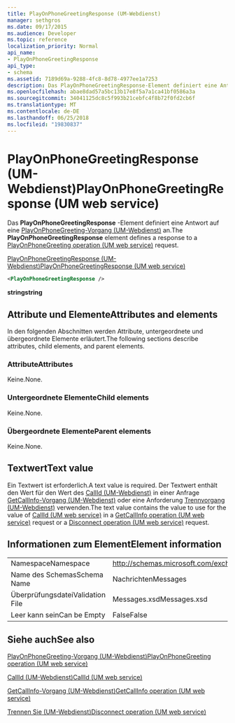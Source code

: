 ```yaml
---
title: PlayOnPhoneGreetingResponse (UM-Webdienst)
manager: sethgros
ms.date: 09/17/2015
ms.audience: Developer
ms.topic: reference
localization_priority: Normal
api_name:
- PlayOnPhoneGreetingResponse
api_type:
- schema
ms.assetid: 7189d69a-9288-4fc8-8d78-4977ee1a7253
description: Das PlayOnPhoneGreetingResponse-Element definiert eine Antwort auf eine PlayOnPhoneGreeting-Vorgang (UM-Webdienst) an.
ms.openlocfilehash: abae8dad57a5bc13b17e8f5a7a1ca41bf0586a3a
ms.sourcegitcommit: 34041125dc8c5f993b21cebfc4f8b72f0fd2cb6f
ms.translationtype: MT
ms.contentlocale: de-DE
ms.lasthandoff: 06/25/2018
ms.locfileid: "19830837"
---
```

# <a name="playonphonegreetingresponse-um-web-service"></a><span data-ttu-id="d7697-103">PlayOnPhoneGreetingResponse (UM-Webdienst)</span><span class="sxs-lookup"><span data-stu-id="d7697-103">PlayOnPhoneGreetingResponse (UM web service)</span></span>

<span data-ttu-id="d7697-104">Das **PlayOnPhoneGreetingResponse** -Element definiert eine Antwort auf eine [PlayOnPhoneGreeting-Vorgang (UM-Webdienst)](playonphonegreeting-operation-um-web-service.md) an.</span><span class="sxs-lookup"><span data-stu-id="d7697-104">The **PlayOnPhoneGreetingResponse** element defines a response to a [PlayOnPhoneGreeting operation (UM web service)](playonphonegreeting-operation-um-web-service.md) request.</span></span> 
  
[<span data-ttu-id="d7697-105">PlayOnPhoneGreetingResponse (UM-Webdienst)</span><span class="sxs-lookup"><span data-stu-id="d7697-105">PlayOnPhoneGreetingResponse (UM web service)</span></span>](playonphonegreetingresponse-um-web-service.md)
  
```xml
<PlayOnPhoneGreetingResponse />
```

 <span data-ttu-id="d7697-106">**string**</span><span class="sxs-lookup"><span data-stu-id="d7697-106">**string**</span></span>
## <a name="attributes-and-elements"></a><span data-ttu-id="d7697-107">Attribute und Elemente</span><span class="sxs-lookup"><span data-stu-id="d7697-107">Attributes and elements</span></span>

<span data-ttu-id="d7697-108">In den folgenden Abschnitten werden Attribute, untergeordnete und übergeordnete Elemente erläutert.</span><span class="sxs-lookup"><span data-stu-id="d7697-108">The following sections describe attributes, child elements, and parent elements.</span></span>
  
### <a name="attributes"></a><span data-ttu-id="d7697-109">Attribute</span><span class="sxs-lookup"><span data-stu-id="d7697-109">Attributes</span></span>

<span data-ttu-id="d7697-110">Keine.</span><span class="sxs-lookup"><span data-stu-id="d7697-110">None.</span></span>
  
### <a name="child-elements"></a><span data-ttu-id="d7697-111">Untergeordnete Elemente</span><span class="sxs-lookup"><span data-stu-id="d7697-111">Child elements</span></span>

<span data-ttu-id="d7697-112">Keine.</span><span class="sxs-lookup"><span data-stu-id="d7697-112">None.</span></span>
  
### <a name="parent-elements"></a><span data-ttu-id="d7697-113">Übergeordnete Elemente</span><span class="sxs-lookup"><span data-stu-id="d7697-113">Parent elements</span></span>

<span data-ttu-id="d7697-114">Keine.</span><span class="sxs-lookup"><span data-stu-id="d7697-114">None.</span></span>
  
## <a name="text-value"></a><span data-ttu-id="d7697-115">Textwert</span><span class="sxs-lookup"><span data-stu-id="d7697-115">Text value</span></span>

<span data-ttu-id="d7697-116">Ein Textwert ist erforderlich.</span><span class="sxs-lookup"><span data-stu-id="d7697-116">A text value is required.</span></span> <span data-ttu-id="d7697-117">Der Textwert enthält den Wert für den Wert des [CallId (UM-Webdienst)](callid-um-web-service.md) in einer Anfrage [GetCallInfo-Vorgang (UM-Webdienst)](getcallinfo-operation-um-web-service.md) oder eine Anforderung [Trennvorgang (UM-Webdienst)](disconnect-operation-um-web-service.md) verwenden.</span><span class="sxs-lookup"><span data-stu-id="d7697-117">The text value contains the value to use for the value of [CallId (UM web service)](callid-um-web-service.md) in a [GetCallInfo operation (UM web service)](getcallinfo-operation-um-web-service.md) request or a [Disconnect operation (UM web service)](disconnect-operation-um-web-service.md) request.</span></span> 
  
## <a name="element-information"></a><span data-ttu-id="d7697-118">Informationen zum Element</span><span class="sxs-lookup"><span data-stu-id="d7697-118">Element information</span></span>

|||
|:-----|:-----|
|<span data-ttu-id="d7697-119">Namespace</span><span class="sxs-lookup"><span data-stu-id="d7697-119">Namespace</span></span>  <br/> |http://schemas.microsoft.com/exchange/services/2006/messages  <br/> |
|<span data-ttu-id="d7697-120">Name des Schemas</span><span class="sxs-lookup"><span data-stu-id="d7697-120">Schema Name</span></span>  <br/> |<span data-ttu-id="d7697-121">Nachrichten</span><span class="sxs-lookup"><span data-stu-id="d7697-121">Messages</span></span>  <br/> |
|<span data-ttu-id="d7697-122">Überprüfungsdatei</span><span class="sxs-lookup"><span data-stu-id="d7697-122">Validation File</span></span>  <br/> |<span data-ttu-id="d7697-123">Messages.xsd</span><span class="sxs-lookup"><span data-stu-id="d7697-123">Messages.xsd</span></span>  <br/> |
|<span data-ttu-id="d7697-124">Leer kann sein</span><span class="sxs-lookup"><span data-stu-id="d7697-124">Can be Empty</span></span>  <br/> |<span data-ttu-id="d7697-125">False</span><span class="sxs-lookup"><span data-stu-id="d7697-125">False</span></span>  <br/> |
   
## <a name="see-also"></a><span data-ttu-id="d7697-126">Siehe auch</span><span class="sxs-lookup"><span data-stu-id="d7697-126">See also</span></span>



[<span data-ttu-id="d7697-127">PlayOnPhoneGreeting-Vorgang (UM-Webdienst)</span><span class="sxs-lookup"><span data-stu-id="d7697-127">PlayOnPhoneGreeting operation (UM web service)</span></span>](playonphonegreeting-operation-um-web-service.md)
  
[<span data-ttu-id="d7697-128">CallId (UM-Webdienst)</span><span class="sxs-lookup"><span data-stu-id="d7697-128">CallId (UM web service)</span></span>](callid-um-web-service.md)
  
[<span data-ttu-id="d7697-129">GetCallInfo-Vorgang (UM-Webdienst)</span><span class="sxs-lookup"><span data-stu-id="d7697-129">GetCallInfo operation (UM web service)</span></span>](getcallinfo-operation-um-web-service.md)
  
[<span data-ttu-id="d7697-130">Trennen Sie (UM-Webdienst)</span><span class="sxs-lookup"><span data-stu-id="d7697-130">Disconnect operation (UM web service)</span></span>](disconnect-operation-um-web-service.md)

